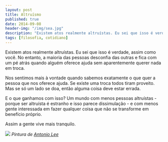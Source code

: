 ```yaml
---
layout: post
title: Altruísmo
published: true
date: 2014-09-08
header-img: "/img/sea.jpg"
description: "Existem atos realmente altruístas. Eu sei que isso é verdade, assim como você. No entanto, a maioria das pessoas desconfia das outras e fica com um pé atrás quando alguém oferece ajuda sem aparentemente querer nada em troca."
tags: [filosofia, cotidiano]
---
```


<p>Existem atos realmente altruístas. Eu sei que isso é verdade, assim como você. No entanto, a maioria das pessoas desconfia das outras e fica com um pé atrás quando alguém oferece ajuda sem aparentemente querer nada em troca. </p>

<p>Nos sentimos mais à vontade quando sabemos exatamente o que quer a pessoa que nos oferece ajuda. Se existe uma troca todos tiram proveito. Mas se só um lado se doa, então alguma coisa deve estar errada. </p>

<p>E o que ganhamos com isso? Um mundo com menos pessoas altruístas - porque ser altruísta é estranho e isso parece dissimulação - e com menos gente interessada em fazer qualquer coisa que não se transforme em benefício próprio.</p>

<p>Assim a gente vive mais tranquilo. </p>

![](https://31.media.tumblr.com/026f5ec89d127d5912e4a871e576ea20/tumblr_inline_nbnvmeMh3c1qmko7e.jpg)
*Pintura de [Antonio Lee](http://highlike.org/antonio-lee/)*
